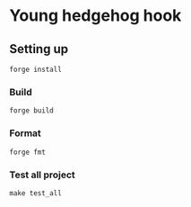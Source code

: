 # Young hedgehog hook

## Setting up

```
forge install
```

### Build

```shell
forge build
```

### Format

```shell
forge fmt
```

### Test all project
```
make test_all
```